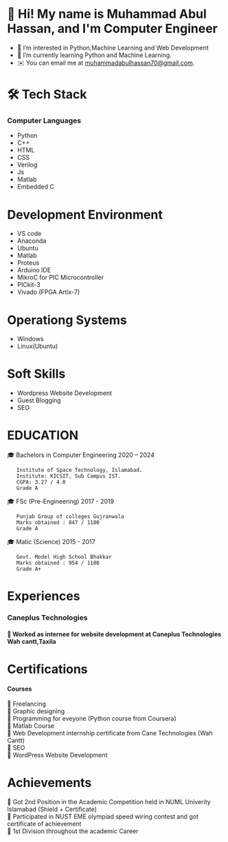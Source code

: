 # 👋 Hi! My name is Muhammad Abul Hassan, and I'm Computer Engineer
- 👀 I’m interested in Python,Machine Learning and Web Development
- 🌱 I’m currently learning Python and Machine Learning.
- ✉️ You can email me at muhammadabulhassan70@gmail.com.

# 🛠 Tech Stack
### Computer Languages
- Python   
- C++  
- HTML  
- CSS  
- Verilog  
- Js  
- Matlab 
- Embedded C

# Development Environment
- VS code
- Anaconda
- Ubuntu
- Matlab
- Proteus
- Arduino IDE
- MikroC for PIC Microcontroller
- PICkit-3
- Vivado (FPGA Artix-7)
 
# Operationg Systems
- Windows
- Linux(Ubuntu)

# Soft Skills
- Wordpress Website Development
- Guest Blogging
- SEO

# EDUCATION
🎓 Bachelors in Computer Engineering                    2020 – 2024
 
       Institute of Space Technology, Islamabad.
       Institute: KICSIT, Sub Campus IST.
       CGPA: 3.27 / 4.0
       Grade A

🎓 FSc (Pre-Engineering)                                2017 - 2019

       Punjab Group of colleges Gujranwala
       Marks obtained : 847 / 1100
       Grade A
       

🎓 Matic (Science)                                      2015 - 2017

       Govt. Model High School Bhakkar
       Marks obtained : 954 / 1100
       Grade A+
       
 # Experiences
 ### Caneplus Technologies  
#### 🌱 Worked as internee for website development at Caneplus Technologies Wah cantt,Taxila   

 # Certifications
 #### Courses 
 🌱 Freelancing  
 🌱 Graphic designing  
 🌱 Programming for eveyone (Python course from Coursera)   
 🌱 Matlab Course   
 🌱 Web Development internship certificate from Cane Technologies (Wah Cantt)    
 🌱 SEO  
 🌱 WordPress Website Development    
 
# Achievements
🌱 Got 2nd Position in the Academic Competition held in NUML Univerity Islamabad (Shield + Certificate)    
🌱 Participated in NUST EME olympiad speed wiring contest and got certificate of achievement    
🌱 1st Division throughout the academic Career  

